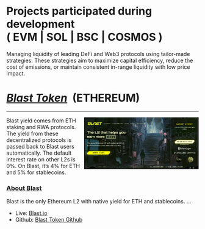 # Projects participated during development<br /> ( EVM | SOL | BSC | COSMOS )

Managing liquidity of leading DeFi and Web3 protocols using tailor-made strategies. These strategies aim to maximize capital efficiency, reduce the cost of emissions, or maintain consistent in-range liquidity with low price impact.

<h1><u><strong><i>Blast Token</i></strong></u> &nbsp;(ETHEREUM)</h1>
<hr />

<img align="right" width="300px" src="/img/Blast.png">

Blast yield comes from ETH staking and RWA protocols. The yield from these decentralized protocols is passed back to Blast users automatically. The default interest rate on other L2s is 0%. On Blast, it’s 4% for ETH and 5% for stablecoins.

<h3><u>About Blast</u></h3>
Blast is the only Ethereum L2 with native yield for ETH and stablecoins.
...

- Live: <a href="https://blast.io">Blast.io</a>
- Github: <a href="https://github.com/AcePatterson/Telegram_Blast_Bot">Blast Token Github</a>
